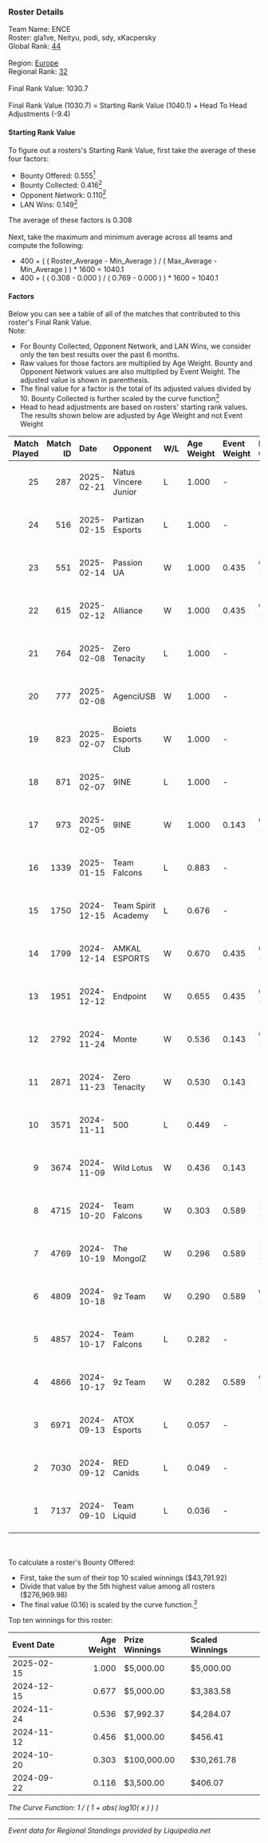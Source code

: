 ### Roster Details<br />
Team Name: ENCE<br />
Roster: gla1ve, Neityu, podi, sdy, xKacpersky<br />
Global Rank: [44](../standings_global.md)<br />
<br />
Region: [Europe]( ../standings_europe.md)<br />
Regional Rank: [32]( ../standings_europe.md)<br />
<br />
Final Rank Value:  1030.7<br />
<br />
Final Rank Value (1030.7) = Starting Rank Value (1040.1) + Head To Head Adjustments (-9.4)<br />

#### Starting Rank Value<br />
To figure out a rosters's Starting Rank Value, first take the average of these four factors:<br />
- Bounty Offered: 0.555[<sup>1</sup>](#table2)
- Bounty Collected: 0.416[<sup>2</sup>](#table1)
- Opponent Network: 0.110[<sup>2</sup>](#table1)
- LAN Wins: 0.149[<sup>2</sup>](#table1)

The average of these factors is 0.308<br />
<br />
Next, take the maximum and minimum average across all teams and compute the following:<br />
- 400 + ( ( Roster_Average - Min_Average ) / ( Max_Average - Min_Average ) ) * 1600 = 1040.1
- 400 + ( ( 0.308 - 0.000 ) / ( 0.769 - 0.000 ) ) * 1600 = 1040.1


#### Factors<br />
Below you can see a table of all of the matches that contributed to this roster's Final Rank Value.<br />
Note:<br />

- For Bounty Collected, Opponent Network, and LAN Wins, we consider only the ten best results over the past 6 months.
- Raw values for those factors are multiplied by Age Weight. Bounty and Opponent Network values are also multiplied by Event Weight. The adjusted value is shown in parenthesis.
- The final value for a factor is the total of its adjusted values divided by 10. Bounty Collected is further scaled by the curve function[<sup>3</sup>](#curveFunction)
- Head to head adjustments are based on rosters' starting rank values. The results shown below are adjusted by Age Weight and not Event Weight
<span id="table1"></span><br />


| Match Played | Match ID | Date       | Opponent             | W/L | Age Weight | Event Weight | Bounty Collected | Opponent Network | LAN Wins  | H2H Adj. | Roster                                |
| -: | -: | :- | :- | :- | :- | :- | :- | :- | :- | -: | :- |
|           25 |      287 | 2025-02-21 | Natus Vincere Junior | L   | 1.000      | -            | -                | -                | -         |   -17.01 | gla1ve, Neityu, podi, sdy, xKacpersky |
|           24 |      516 | 2025-02-15 | Partizan Esports     | L   | 1.000      | -            | -                | -                | -         |   -13.99 | gla1ve, Neityu, podi, sdy, xKacpersky |
|           23 |      551 | 2025-02-14 | Passion UA           | W   | 1.000      | 0.435        | 0.027 (0.012)    | 0.494 (0.215)    | 0 (0.000) |    14.34 | gla1ve, Neityu, podi, sdy, xKacpersky |
|           22 |      615 | 2025-02-12 | Alliance             | W   | 1.000      | 0.435        | 0.018 (0.008)    | 0.585 (0.254)    | 0 (0.000) |    10.36 | gla1ve, Neityu, podi, sdy, xKacpersky |
|           21 |      764 | 2025-02-08 | Zero Tenacity        | L   | 1.000      | -            | -                | -                | -         |   -20.88 | gla1ve, Neityu, podi, sdy, xKacpersky |
|           20 |      777 | 2025-02-08 | AgenciUSB            | W   | 1.000      | -            | -                | -                | 0 (0.000) |     1.48 | gla1ve, Neityu, podi, sdy, xKacpersky |
|           19 |      823 | 2025-02-07 | Boiets Esports Club  | W   | 1.000      | -            | -                | -                | 0 (0.000) |     0.78 | gla1ve, Neityu, podi, sdy, xKacpersky |
|           18 |      871 | 2025-02-07 | 9INE                 | L   | 1.000      | -            | -                | -                | -         |   -19.07 | gla1ve, Neityu, podi, sdy, xKacpersky |
|           17 |      973 | 2025-02-05 | 9INE                 | W   | 1.000      | 0.143        | 0.044 (0.006)    | 0.863 (0.123)    | 0 (0.000) |    11.22 | gla1ve, Neityu, podi, sdy, xKacpersky |
|           16 |     1339 | 2025-01-15 | Team Falcons         | L   | 0.883      | -            | -                | -                | -         |    -0.25 | gla1ve, Neityu, podi, sdy, xKacpersky |
|           15 |     1750 | 2024-12-15 | Team Spirit Academy  | L   | 0.676      | -            | -                | -                | -         |   -11.28 | gla1ve, Neityu, podi, sdy, xKacpersky |
|           14 |     1799 | 2024-12-14 | AMKAL ESPORTS        | W   | 0.670      | 0.435        | 0.020 (0.006)    | 0.386 (0.113)    | 0 (0.000) |     5.13 | gla1ve, Neityu, podi, sdy, xKacpersky |
|           13 |     1951 | 2024-12-12 | Endpoint             | W   | 0.655      | 0.435        | 0.010 (0.003)    | 0.382 (0.109)    | -         |     3.20 | gla1ve, Neityu, podi, sdy, xKacpersky |
|           12 |     2792 | 2024-11-24 | Monte                | W   | 0.536      | 0.143        | 0.034 (0.003)    | 0.236 (0.018)    | -         |     5.27 | gla1ve, Neityu, podi, sdy, xKacpersky |
|           11 |     2871 | 2024-11-23 | Zero Tenacity        | W   | 0.530      | 0.143        | -                | 0.843 (0.064)    | -         |     6.01 | gla1ve, Neityu, podi, sdy, xKacpersky |
|           10 |     3571 | 2024-11-11 | 500                  | L   | 0.449      | -            | -                | -                | -         |    -6.56 | gla1ve, Neityu, podi, sdy, xKacpersky |
|            9 |     3674 | 2024-11-09 | Wild Lotus           | W   | 0.436      | 0.143        | -                | 0.446 (0.028)    | -         |     2.68 | gla1ve, Neityu, podi, sdy, xKacpersky |
|            8 |     4715 | 2024-10-20 | Team Falcons         | W   | 0.303      | 0.589        | 1.000 (0.178)    | 0.565 (0.101)    | 1 (0.303) |     9.46 | gla1ve, Neityu, podi, sdy, xKacpersky |
|            7 |     4769 | 2024-10-19 | The MongolZ          | W   | 0.296      | 0.589        | 1.000 (0.174)    | 0.463 (0.081)    | 1 (0.296) |     9.23 | gla1ve, Neityu, podi, sdy, xKacpersky |
|            6 |     4809 | 2024-10-18 | 9z Team              | W   | 0.290      | 0.589        | 0.018 (0.003)    | -                | 1 (0.290) |     1.42 | gla1ve, Neityu, podi, sdy, xKacpersky |
|            5 |     4857 | 2024-10-17 | Team Falcons         | L   | 0.282      | -            | -                | -                | -         |    -0.06 | gla1ve, Neityu, podi, sdy, xKacpersky |
|            4 |     4866 | 2024-10-17 | 9z Team              | W   | 0.282      | 0.589        | 0.018 (0.003)    | -                | 1 (0.282) |     1.36 | gla1ve, Neityu, podi, sdy, xKacpersky |
|            3 |     6971 | 2024-09-13 | ATOX Esports         | L   | 0.057      | -            | -                | -                | -         |    -0.80 | gla1ve, Goofy, Kylar, podi, sdy       |
|            2 |     7030 | 2024-09-12 | RED Canids           | L   | 0.049      | -            | -                | -                | -         |    -1.17 | gla1ve, Goofy, Kylar, podi, sdy       |
|            1 |     7137 | 2024-09-10 | Team Liquid          | L   | 0.036      | -            | -                | -                | -         |    -0.28 | gla1ve, Goofy, Kylar, podi, sdy       |

<br />
<span id="table2"></span><br />
To calculate a roster's Bounty Offered:<br />

- First, take the sum of their top 10 scaled winnings ($43,791.92)
- Divide that value by the 5th highest value among all rosters ($276,969.98)
- The final value (0.16) is scaled by the curve function.[<sup>3</sup>](#curveFunction)

Top ten winnings for this roster:<br />

| Event Date | Age Weight | Prize Winnings | Scaled Winnings |
| :- | -: | :- | :- |
| 2025-02-15 |      1.000 | $5,000.00      | $5,000.00       |
| 2024-12-15 |      0.677 | $5,000.00      | $3,383.58       |
| 2024-11-24 |      0.536 | $7,992.37      | $4,284.07       |
| 2024-11-12 |      0.456 | $1,000.00      | $456.41         |
| 2024-10-20 |      0.303 | $100,000.00    | $30,261.78      |
| 2024-09-22 |      0.116 | $3,500.00      | $406.07         |


<span id="curveFunction"></span>_The Curve Function: 1 / ( 1 + abs( log10( x ) ) )_<br />

---
_Event data for Regional Standings provided by Liquipedia.net_<br />
